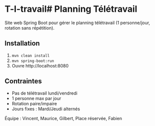 # T-l-travail# Planning Télétravail

Site web Spring Boot pour gérer le planning télétravail (1 personne/jour, rotation sans répétition).

## Installation
1. `mvn clean install`
2. `mvn spring-boot:run`
3. Ouvre http://localhost:8080

## Contraintes
- Pas de télétravail lundi/vendredi
- 1 personne max par jour
- Rotation paire/impaire
- Jours fixes : Mardi/Jeudi alternés

Équipe : Vincent, Maurice, Gilbert, Place réservée, Fabien